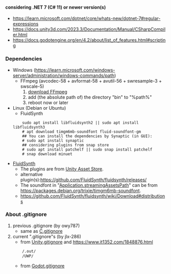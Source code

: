 #### considering .NET 7 (C# 11) or newer version(s)
- <https://learn.microsoft.com/dotnet/core/whats-new/dotnet-7#regular-expressions>
- <https://docs.unity3d.com/2023.3/Documentation/Manual/CSharpCompiler.html>
- <https://docs.godotengine.org/en/4.2/about/list_of_features.html#scripting>

### Dependencies
- Windows (<https://learn.microsoft.com/windows-server/administration/windows-commands/path>)
    + FFmpeg (avcodec-58 + avformat-58 + avutil-56 + swresample-3 + swscale-5)
        1. [download FFmpeg](https://github.com/BtbN/FFmpeg-Builds/releases/download/autobuild-2023-04-30-12-46/ffmpeg-n4.4.4-win64-lgpl-shared-4.4.zip)
        2. add (the absolute path of) the directory "bin" to "%path%"
        3. reboot now or later
- Linux (Debian or Ubuntu)
    + FluidSynth
    ```shell
        sudo apt install libfluidsynth2 || sudo apt install libfluidsynth3
        # apt download timgm6mb-soundfont fluid-soundfont-gm
        ## You can install the dependencies by Synaptic (in GUI):
        # sudo apt install synaptic
        ## considering plugins from snap store
        # sudo apt install patchelf || sudo snap install patchelf
        # snap download minuet
    ```
- [FluidSynth](https://www.fluidsynth.org)
    + The plugins are from [Unity Asset Store](https://assetstore.unity.com/packages/tools/audio/fluid-midi-player-173680).
    + alternative plugin(s):<https://github.com/FluidSynth/fluidsynth/releases/>
    + The soundfont in "[Application.streamingAssetsPath](https://docs.unity3d.com/2018.2/Documentation/ScriptReference/Application-streamingAssetsPath.html)" can be from <https://packages.debian.org/trixie/timgm6mb-soundfont>.
    + <https://github.com/FluidSynth/fluidsynth/wiki/Download#distributions>

### About .gitignore
1. previous .gitignore (by owy787)
    + same as [C.gitignore](https://github.com/github/gitignore/blob/main/C.gitignore)
2. current ".gitignore"s (by jlx-286)
    + from [Unity.gitignore](https://github.com/github/gitignore/blob/main/Unity.gitignore) and <https://www.it1352.com/1848876.html>
    ``` dockerfile
        /.out/
        /UWP/
    ```
    + from [Godot.gitignore](https://github.com/github/gitignore/blob/main/Godot.gitignore)